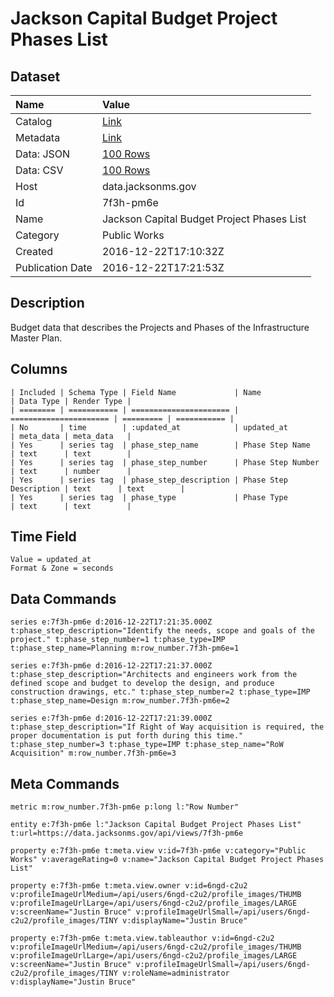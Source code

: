 # Jackson Capital Budget Project Phases List

## Dataset

| Name | Value |
| :--- | :---- |
| Catalog | [Link](https://catalog.data.gov/dataset/jackson-capital-budget-project-phases-list) |
| Metadata | [Link](https://data.jacksonms.gov/api/views/7f3h-pm6e) |
| Data: JSON | [100 Rows](https://data.jacksonms.gov/api/views/7f3h-pm6e/rows.json?max_rows=100) |
| Data: CSV | [100 Rows](https://data.jacksonms.gov/api/views/7f3h-pm6e/rows.csv?max_rows=100) |
| Host | data.jacksonms.gov |
| Id | 7f3h-pm6e |
| Name | Jackson Capital Budget Project Phases List |
| Category | Public Works |
| Created | 2016-12-22T17:10:32Z |
| Publication Date | 2016-12-22T17:21:53Z |

## Description

Budget data that describes the Projects and Phases of the Infrastructure Master Plan.

## Columns

```ls
| Included | Schema Type | Field Name             | Name                   | Data Type | Render Type |
| ======== | =========== | ====================== | ====================== | ========= | =========== |
| No       | time        | :updated_at            | updated_at             | meta_data | meta_data   |
| Yes      | series tag  | phase_step_name        | Phase Step Name        | text      | text        |
| Yes      | series tag  | phase_step_number      | Phase Step Number      | text      | number      |
| Yes      | series tag  | phase_step_description | Phase Step Description | text      | text        |
| Yes      | series tag  | phase_type             | Phase Type             | text      | text        |
```

## Time Field

```ls
Value = updated_at
Format & Zone = seconds
```

## Data Commands

```ls
series e:7f3h-pm6e d:2016-12-22T17:21:35.000Z t:phase_step_description="Identify the needs, scope and goals of the project." t:phase_step_number=1 t:phase_type=IMP t:phase_step_name=Planning m:row_number.7f3h-pm6e=1

series e:7f3h-pm6e d:2016-12-22T17:21:37.000Z t:phase_step_description="Architects and engineers work from the defined scope and budget to develop the design, and produce construction drawings, etc." t:phase_step_number=2 t:phase_type=IMP t:phase_step_name=Design m:row_number.7f3h-pm6e=2

series e:7f3h-pm6e d:2016-12-22T17:21:39.000Z t:phase_step_description="If Right of Way acquisition is required, the proper documentation is put forth during this time." t:phase_step_number=3 t:phase_type=IMP t:phase_step_name="RoW Acquisition" m:row_number.7f3h-pm6e=3
```

## Meta Commands

```ls
metric m:row_number.7f3h-pm6e p:long l:"Row Number"

entity e:7f3h-pm6e l:"Jackson Capital Budget Project Phases List" t:url=https://data.jacksonms.gov/api/views/7f3h-pm6e

property e:7f3h-pm6e t:meta.view v:id=7f3h-pm6e v:category="Public Works" v:averageRating=0 v:name="Jackson Capital Budget Project Phases List"

property e:7f3h-pm6e t:meta.view.owner v:id=6ngd-c2u2 v:profileImageUrlMedium=/api/users/6ngd-c2u2/profile_images/THUMB v:profileImageUrlLarge=/api/users/6ngd-c2u2/profile_images/LARGE v:screenName="Justin Bruce" v:profileImageUrlSmall=/api/users/6ngd-c2u2/profile_images/TINY v:displayName="Justin Bruce"

property e:7f3h-pm6e t:meta.view.tableauthor v:id=6ngd-c2u2 v:profileImageUrlMedium=/api/users/6ngd-c2u2/profile_images/THUMB v:profileImageUrlLarge=/api/users/6ngd-c2u2/profile_images/LARGE v:screenName="Justin Bruce" v:profileImageUrlSmall=/api/users/6ngd-c2u2/profile_images/TINY v:roleName=administrator v:displayName="Justin Bruce"
```